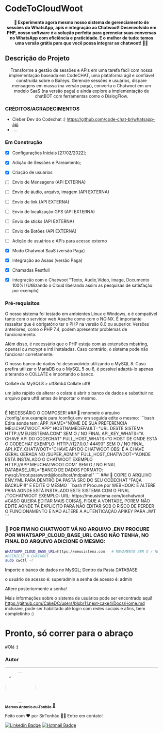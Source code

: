# CodeToCloudWoot


<h4 align="center"> 
	🚧 Experimente agora mesmo nosso sistema de gerenciamento de sessões do WhatsApp, apis e integração ao Chatwoot! Desenvolvido em PHP, nosso software é a solução perfeita para gerenciar suas conversas no WhatsApp com eficiência e praticidade. E o melhor de tudo: temos uma versão grátis para que você possa integrar ao chatwoot! 🚀🚧
</h4>

## Descrição do Projeto
<p align="center">Transforme a gestão de sessões e APIs em uma tarefa fácil com nossa implementação baseada em CodeCHAT, uma plataforma ágil e confiável construída sobre o Baileys. Gerencie sessões e usuários, dispare mensagens em massa (na versão paga), converta o Chatwoot em um modelo SaaS (na versão paga) e ainda explore a implementação de chatBOT com ferramentas como o DialogFlow.</p>

### CRÉDITOS/AGRADECIMENTOS

- Cleber Dev do Codechat :) https://github.com/code-chat-br/whatsapp-api
- ....

### Em Construção

- [x] Configurações Iniciais [27/02/2022];
- [x] Adição de Sessões e Pareamento;
- [x] Criação de usuários
- [ ] Envio de Mensagens (API EXTERNA)
- [ ] Envio de áudio, arquivo, imagem (API EXTERNA)
- [ ] Envio de link (API EXTERNA)
- [ ] Envio de localização GPS (API EXTERNA)
- [ ] Envio de sticks (API EXTERNA)
- [ ] Envio de Botões (API EXTERNA)
- [ ] Adição de usuários e APIs para acesso externo
- [x] Modo Chatwoot SaaS (versão Paga)
- [x] Integração ao Asaas (versão Paga)
- [x] Chamadas Restfull
- [x] Integração com o Chatwoot "Texto, Audio,Video, Image, Documento 100%! (Utilizando o Cloud liberando assim as pesquisas de satisfação por exemplo)


### Pré-requisitos

O nosso sistema foi testado em ambientes Linux e Windows, e é compatível tanto com o servidor web Apache como com o NGINX. É importante ressaltar que é obrigatório ter o PHP na versão 8.0 ou superior. Versões anteriores, como o PHP 7.4, podem apresentar problemas de funcionamento.

Além disso, é necessário que o PHP esteja com as extensões mbstring, openssl ou mcrypt e intl instaladas. Caso contrário, o sistema pode não funcionar corretamente.

O nosso banco de dados foi desenvolvido utilizando o MySQL 8. Caso prefira utilizar o MariaDB ou o MySQL 5 ou 6, é possível adaptá-lo apenas alterando o COLLATE e importando o banco.

Collate do MySQL8 > utf8mb4
Collate <MySQL6 > utf8

um jeito rápido de alterar o colate é abrir o banco de dados e substituir no arquivo para uft8 antes de importar o mesmo.


<br>
É NECESSÁRIO O COMPOSER!
### 🎲 renomeie o arquivo /config/.env.example para /config/.env em seguida edite o mesmo:
```bash
Edite aonde tem:
APP_NAME="NOME DE SUA PREFERENCIA MEU.CHATWOOT.APP"
HOSTNAMEDEFAULT="URL DESTE SISTEMA HTTP://MEUSISTEMA.COM" SEM O / NO FINAL
API_KEY_WHATS="A CHAVE API DO CODECHAT"
FULL_HOST_WHATS="O HOST DE ONDE ESTÁ O CODECHAT EXEMPLO: HTTP://127.0.0.1:44490" SEM O / NO FINAL
API_KEY_CHATWOOT="CHAVE API DO CHATWOOT OBS: É A CHAVE GERAL GERADA NO /SUPER_ADMIN"
FULL_HOST_CHATWOOT="AONDE ESTÁ INSTALADO O CHATWOOT EXEMPLO HTTP://APP.MEUCHATWOOT.COM" SEM O / NO FINAL
DATABASE_URL="BANCO DE DADOS FORMATO: mysql://root:password@localhost/mdpainel"
```
### 🎲  COPIE O ARQUIVO ENV.YML PARA DENTRO DA PASTA SRC DO SEU CODECHAT "FAÇA BACKUP!!!" E EDITE O MESMO
```bash
# Procure por WEBHOOK: E ALTERE PARA AONDE ESTÁ INSTALADO ESTE SISTEMA COM O FINAL /TOCHATWOOT EXEMPLO:
 URL: https://meusistema.com/tochatwoot
 #CASO QUEIRA EDITAR MAIS COISAS, FIQUE A VONTADE, POREM NÃO EDITE AONDE TÁ EXPLICITO PARA NÃO EDITAR SOB O RISCO DE PERDER O FUNCIONAMENTO
E NÃO ALTERE A AUTENTICAÇÃO APIKEY PARA JWT
```

### 🎲 POR FIM NO CHATWOOT VÁ NO ARQUIVO .ENV PROCURE POR WHATSAPP_CLOUD_BASE_URL CASO NÃO TENHA, NO FINAL DO ARQUIVO ADICIONE O MESMO:

```bash
WHATSAPP_CLOUD_BASE_URL=https://meusistema.com   # NOVAMENTE SEM O / NO FINAL,  SALVE E SAIA DO ARQUIVO
#REINICIE O CHATWOOT
sudo cwctl -r
```
Importe o banco de dados no MySQL;
Dentro da Pasta DATABASE

o usuário de acesso é: superadmin
a senha de acesso é: admin

Altere posteriormente  a senha!

Mais informações sobre o sistema de usuários pode ser encontrado aqui!
https://github.com/CakeDC/users/blob/11.next-cake4/Docs/Home.md
inclusive, pode ser habilitado até login com redes sociais e afins, bem completinho :)

# Pronto, só correr para o abraço

#Olá :)

### Autor
---

<a href="https://mdbr.tech/">
 <img style="border-radius: 50%;" src="https://avatars.githubusercontent.com/u/21254630?v=4" width="100px;" alt=""/>
 <br />
 <sub><b>Marcos Antonio ou Tonhão</b></sub></a> <a href="https://mdbr.tech" title="Voialá">🚀</a>


Feito com ❤️ por SirTonhão 👋🏽 Entre em contato!

[![Linkedin Badge](https://img.shields.io/badge/-Tony-blue?style=flat-square&logo=Linkedin&logoColor=white&link=https://www.linkedin.com/in/marcosasneves/)](https://www.linkedin.com/in/marcosasneves/) 
[![Hotmail Badge](https://img.shields.io/badge/-otherside540n@hotmail.com-c14438?style=flat-square&logo=Hotmail&logoColor=white&link=mailto:otherside540n@hotmail.com)](mailto:otherside540n@hotmail.com)

